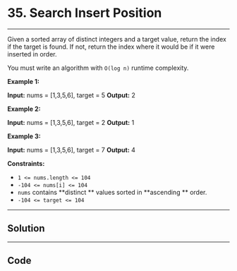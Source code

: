 # 35. Search Insert Position

---

Given a sorted array of distinct integers and a target value, return the index if the target is found. If not, return the index where it would be if it were inserted in order.

You must write an algorithm with `O(log n)` runtime complexity.

 

**Example 1:**


**Input:** nums = [1,3,5,6], target = 5
**Output:** 2


**Example 2:**


**Input:** nums = [1,3,5,6], target = 2
**Output:** 1


**Example 3:**


**Input:** nums = [1,3,5,6], target = 7
**Output:** 4


 

**Constraints:**

  * `1 <= nums.length <= 104`
  * `-104 <= nums[i] <= 104`
  * `nums` contains **distinct ** values sorted in **ascending ** order.
  * `-104 <= target <= 104`

---

## Solution



---

## Code
```python


```